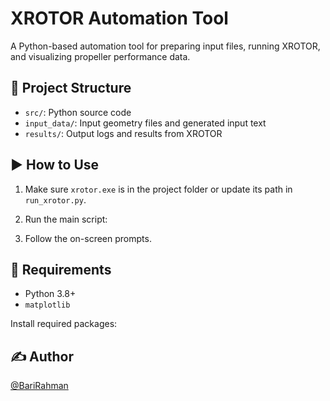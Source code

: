 # XROTOR Automation Tool

A Python-based automation tool for preparing input files, running XROTOR, and visualizing propeller performance data.

## 📂 Project Structure

- `src/`: Python source code
- `input_data/`: Input geometry files and generated input text
- `results/`: Output logs and results from XROTOR

## ▶️ How to Use

1. Make sure `xrotor.exe` is in the project folder or update its path in `run_xrotor.py`.
2. Run the main script:

3. Follow the on-screen prompts.

## 🧰 Requirements

- Python 3.8+
- `matplotlib`

Install required packages:


## ✍️ Author

[@BariRahman](https://github.com/BariRahman)
